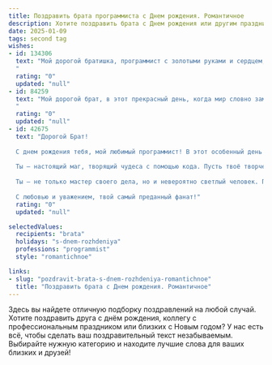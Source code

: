 ```yaml
---
title: Поздравить брата программиста c Днем рождения. Романтичное
description: Хотите поздравить брата c Днем рождения или другим праздником? Наш ИИ создаст незабываемое поздравление, а вы обязательно выделитесь среди других.  
date: 2025-01-09
tags: second tag
wishes:
- id: 134306
  text: "Мой дорогой братишка, программист с золотыми руками и сердцем, полным нежности! Сегодня, в твой день рождения, я хочу сказать тебе, как сильно я тебя люблю. Твой код — это шедевр, но и ты сам — произведение искусства, уникальное, неповторимое и прекрасное. Пусть твой путь будет полон ярких идей, как сияние звездного неба, а каждый новый день принесет вдохновение и счастье.  С днем рождения, родной!  Пусть все твои мечты исполнятся, как строчки идеального кода!
  "
  rating: "0"
  updated: "null"
- id: 84259
  text: "Мой дорогой брат, в этот прекрасный день, когда мир словно замирает в ожидании чуда, я хочу поздравить тебя с днём рождения!  Ты – не просто мой брат, ты – мой друг, мой соратник, мой самый близкий человек.  Твой светлый ум, твой талант программиста, который творит чудеса в цифровом мире, – это лишь отражение твоей прекрасной души.  Пусть каждый день твоей жизни будет наполнен любовью, вдохновением и успехами, пусть код твоей судьбы будет написан счастьем и радостью.  Я люблю тебя и желаю тебе всего самого лучшего!
  "
  rating: "0"
  updated: "null"
- id: 42675
  text: "Дорогой Брат!
  
  С днем рождения тебя, мой любимый программист! В этот особенный день хочу пожелать тебе не только удачи в больших и малых проектах, но и вдохновения, которое заставит сердце биться быстрей. Пусть каждый код, написанный тобой, станет шедевром, а каждая строка — отражением твоих мечтаний.
  
  Ты — настоящий маг, творящий чудеса с помощью кода. Пусть твоё творчество не знает границ, а ошибки обходят стороной. Желаю, чтобы каждая новая идея blossomed, как весенние цветы, придавая смысл и радость каждому дню.
  
  Ты — не только мастер своего дела, но и невероятно светлый человек. Пусть в твоей жизни всегда будут яркие моменты, светлые ощущения и люди, которые поддерживают и вдохновляют. Ты заслуживаешь настоящей романтики и счастья!
  
  С любовью и уважением, твой самый преданный фанат!"
  rating: "0"
  updated: "null"

selectedValues:
  recipients: "brata"
  holidays: "s-dnem-rozhdeniya"
  professions: "programmist"
  style: "romantichnoe"

links:
- slug: "pozdravit-brata-s-dnem-rozhdeniya-romantichnoe"
  title: "Поздравить брата c Днем рождения. Романтичное"
---
```


Здесь вы найдете отличную подборку поздравлений на любой случай.
Хотите поздравить друга с днём рождения, коллегу с профессиональным праздником или близких с Новым годом? У нас есть всё, чтобы сделать ваш поздравительный текст незабываемым. Выбирайте нужную категорию и находите лучшие слова для ваших близких и друзей!
